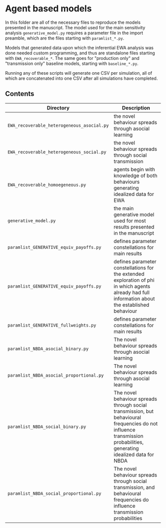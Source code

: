 # Agent based models

In this folder are all of the necessary files to reproduce the models presented in the manuscript. The model used for the main sensitivity analysis ```generative_model.py``` requires a parameter file in the import preamble, which are the files starting with ```paramlist_*.py```.

Models that generated data upon which the inferential EWA analysis was done needed custom programming, and thus are standalone files starting with ```EWA_recoverable_*```. The same goes for "production only" and "transmission only" baseline models, starting with ```baseline_*.py```.

Running any of these scripts will generate one CSV per simulation, all of which are concatenated into one CSV after all simulations have completed.

## Contents
Directory  | Description
------------- | -------------
```EWA_recoverable_heterogeneous_asocial.py``` | the novel behaviour spreads through asocial learning
```EWA_recoverable_heterogeneous_social.py``` | the novel behaviour spreads through social transmission
```EWA_recoverable_homoegeneous.py``` | agents begin with knowledge of both behaviours generating idealized data for EWA
```generative_model.py``` | the main generative model used for most results presented in the manuscript
```paramlist_GENERATIVE_equiv_payoffs.py``` | defines parameter constellations for main results
```paramlist_GENERATIVE_equiv_payoffs.py``` | defines parameter constellations for the extended exploration of phi in which agents already had full information about the established behaviour
```paramlist_GENERATIVE_fullweights.py``` | defines parameter constellations for main results
```paramlist_NBDA_asocial_binary.py``` | The novel behaviour spreads through asocial learning
```paramlist_NBDA_asocial_proportional.py``` | The novel behaviour spreads through asocial learning
```paramlist_NBDA_social_binary.py``` | The novel behaviour spreads through social transmission, but behavioural frequencies do not influence transmission probabilities, generating idealized data for NBDA
```paramlist_NBDA_social_proportional.py``` | The novel behaviour spreads through social transmission, and behavioural frequencies do influence transmission probabilities
